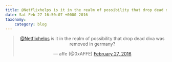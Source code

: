 ```yaml
---
title: @Netflixhelps is it in the realm of possibility that drop dead diva was removed in germany?
date: Sat Feb 27 16:50:07 +0000 2016
taxonomy:
    category: blog
---
```

<blockquote class="twitter-tweet" align="center"><p lang="en" dir="ltr"><a href="https://twitter.com/Netflixhelps">@Netflixhelps</a> is it in the realm of possibility that drop dead diva was removed in germany?</p>&mdash; affe (@0xAFFE) <a href="https://twitter.com/0xAFFE/status/703623155202596864">February 27, 2016</a></blockquote>
